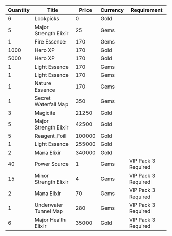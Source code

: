 | Quantity | Title | Price | Currency |  Requirement |
| -------- | ----- | ----- | -------- |  ----------- |
| 6 | Lockpicks | 0 | Gold |  |
| 5 | Major Strength Elixir | 25 | Gems |  |
| 1 | Fire Essence | 170 | Gems |  |
| 1000 | Hero XP | 170 | Gold |  |
| 5000 | Hero XP | 170 | Gold |  |
| 1 | Light Essence | 170 | Gems |  |
| 1 | Light Essence | 170 | Gems |  |
| 1 | Nature Essence | 170 | Gems |  |
| 1 | Secret Waterfall Map | 350 | Gems |  |
| 3 | Magicite | 21250 | Gold |  |
| 5 | Major Strength Elixir | 42500 | Gold |  |
| 5 | Reagent_Foil | 100000 | Gold |  |
| 1 | Light Essence | 255000 | Gold |  |
| 2 | Mana Elixir | 340000 | Gold |  |
| 40 | Power Source | 1 | Gems | VIP Pack 3 Required |
| 15 | Minor Strength Elixir | 4 | Gems | VIP Pack 3 Required |
| 2 | Mana Elixir | 70 | Gems | VIP Pack 3 Required |
| 1 | Underwater Tunnel Map | 280 | Gems | VIP Pack 3 Required |
| 6 | Major Health Elixir | 35000 | Gold | VIP Pack 3 Required |
